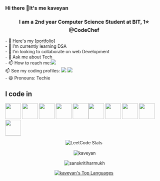 ### Hi there 👋It's me kaveyan
<h3 align="center">I am a 2nd year Computer Science Student at BIT, 1⭐ @CodeChef</h3>
- 🔭 Here's my [<a href="https://kaveyan.github.io/portfolio/">portfolio<a/>] <br/>                                            
- 🌱 I’m currently learning DSA<br/> 
- 👯 I’m looking to collaborate on web Development<br/> 
- 💬 Ask me about Tech<br/> 
- 📫 How to reach me:<a href="https://www.linkedin.com/in/kaveyan-b-8195ba244/"><img src="https://img.shields.io/badge/LinkedIn-0077B5?style=for-the-badge&logo=linkedin&logoColor=white" /></a><br/> 
📫 See my coding profiles: <a href="https://www.codechef.com/users/kaveyanb"><img src="https://img.shields.io/badge/Codechef-%23B92B27.svg?&style=for-the-badge&logo=Codechef&logoColor=white" /></a>  <a href="https://leetcode.com/u/kaveyanb/"><img src="https://img.shields.io/badge/-LeetCode-FFA116?style=for-the-badge&logo=LeetCode&logoColor=black" /> </a> <br/> 
- 😄 Pronouns: Techie

## I code in
<img height="50" width="50" src="https://img.icons8.com/color/48/000000/c-programming.png" /> <img height="50" width="50" src="https://img.icons8.com/color/48/000000/c-plus-plus-logo.png" /> <img height="50" width="50" src="https://img.icons8.com/color/48/000000/html-5.png" /> <img height="50" width="50" src="https://img.icons8.com/color/48/000000/css3.png" /> <img height="50" width="50" src="https://img.icons8.com/color/48/000000/javascript.png"/><img height="50" width="50" src="https://img.icons8.com/color/48/000000/react-native.png"/> <img height="50" width="50" src="https://img.icons8.com/color/48/000000/google-firebase-console.png"/> <img height="50" width="50" src="https://img.icons8.com/color/48/000000/mysql-logo.png"/> <img height="50" width="50" src="https://img.icons8.com/color/48/000000/mongodb.png"/> <img height="50" width="50" src="https://img.icons8.com/color/48/000000/nodejs.png"/> 
<p align="center">
  <img src="https://leetcard.jacoblin.cool/kaveyanb?theme=unicorn&font=Tajawal&ext=heatmap" alt="LeetCode Stats">
</p>
<p align="center">&nbsp;<img align="center" src="https://github-readme-stats.vercel.app/api?username=Kaveyan&theme=prussian&show_icons=true&hide_border=true&count_private=false" alt="kaveyan" /></p>
<p align="center">&nbsp;<img align="center" src="https://github-readme-streak-stats.herokuapp.com?user=Kaveyan&theme=prussian" alt="sanskritiharmukh" /></p>
<p align="center"><a href="https://github.com/Kaveyan/github-readme-stats"><img alt="kaveyan's Top Languages" src="https://github-readme-stats.vercel.app/api/top-langs/?username=Kaveyan&theme=prussian&show_icons=true&hide_border=true&layout=compact" alt="sanskritiharmukh" /></a>


